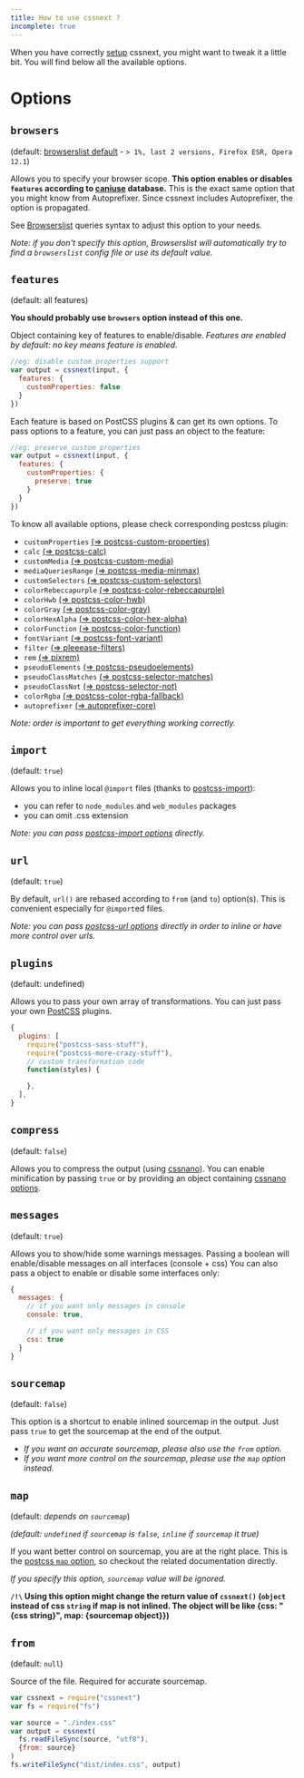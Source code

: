 ```yaml
---
title: How to use cssnext ?
incomplete: true
---
```


When you have correctly [setup](/setup/) cssnext, you might want to tweak it a
little bit. You will find below all the available options.

# Options

## `browsers`

(default: [browserslist default](https://github.com/ai/browserslist#readme) - `> 1%, last 2 versions, Firefox ESR, Opera 12.1`)

Allows you to specify your browser scope.
**This option enables or disables `features` according to [caniuse](http://caniuse.com/) database.**
This is the exact same option that you might know from Autoprefixer.
Since cssnext includes Autoprefixer, the option is propagated.

See [Browserslist](https://github.com/ai/browserslist#queries) queries syntax to adjust this option to your needs.

_Note: if you don't specify this option, Browserslist will automatically try to find a `browserslist`
config file or use its default value._

## `features`

(default: all features)

**You should probably use `browsers` option instead of this one.**

Object containing key of features to enable/disable.
_Features are enabled by default: no key means feature is enabled_.

```js
//eg: disable custom properties support
var output = cssnext(input, {
  features: {
    customProperties: false
  }
})
```

Each feature is based on PostCSS plugins & can get its own options.
To pass options to a feature, you can just pass an object to the feature:

```js
//eg: preserve custom properties
var output = cssnext(input, {
  features: {
    customProperties: {
      preserve: true
    }
  }
})
```

To know all available options, please check corresponding postcss plugin:

- `customProperties` [(=> postcss-custom-properties)](https://www.npmjs.com/package/postcss-custom-properties)
- `calc` [(=> postcss-calc)](https://www.npmjs.com/package/postcss-calc)
- `customMedia` [(=> postcss-custom-media)](https://www.npmjs.com/package/postcss-custom-media)
- `mediaQueriesRange` [(=> postcss-media-minmax)](https://www.npmjs.com/package/postcss-media-minmax)
- `customSelectors` [(=> postcss-custom-selectors)](https://www.npmjs.com/package/postcss-custom-selectors)
- `colorRebeccapurple` [(=> postcss-color-rebeccapurple)](https://www.npmjs.com/package/postcss-color-rebeccapurple)
- `colorHwb` [(=> postcss-color-hwb)](https://www.npmjs.com/package/postcss-color-hwb)
- `colorGray` [(=> postcss-color-gray)](https://www.npmjs.com/package/postcss-color-gray)
- `colorHexAlpha` [(=> postcss-color-hex-alpha)](https://www.npmjs.com/package/postcss-color-hex-alpha)
- `colorFunction` [(=> postcss-color-function)](https://www.npmjs.com/package/postcss-color-function)
- `fontVariant` [(=> postcss-font-variant)](https://www.npmjs.com/package/postcss-font-variant)
- `filter` [(=> pleeease-filters)](https://www.npmjs.com/package/pleeease-filters)
- `rem` [(=> pixrem)](https://www.npmjs.com/package/pixrem)
- `pseudoElements` [(=> postcss-pseudoelements)](https://www.npmjs.com/package/postcss-pseudoelements)
- `pseudoClassMatches` [(=> postcss-selector-matches)](https://www.npmjs.com/package/postcss-selector-matches)
- `pseudoClassNot` [(=> postcss-selector-not)](https://www.npmjs.com/package/postcss-selector-not)
- `colorRgba` [(=> postcss-color-rgba-fallback)](https://www.npmjs.com/package/postcss-color-rgba-fallback)
- `autoprefixer` [(=> autoprefixer-core)](https://www.npmjs.com/package/autoprefixer-core)

_Note: order is important to get everything working correctly._

## `import`

(default: `true`)

Allows you to inline local `@import` files (thanks to [postcss-import](https://github.com/postcss/postcss-import#readme)):

* you can refer to `node_modules` and `web_modules` packages
* you can omit .css extension

_Note: you can pass [postcss-import options](https://github.com/postcss/postcss-import#readme) directly._

## `url`

(default: `true`)

By default, `url()` are rebased according to `from` (and `to`) option(s). This is convenient especially for `@import`ed files.

_Note: you can pass [postcss-url options](https://github.com/postcss/postcss-url#options) directly in order to inline or have more control over urls._

## `plugins`

(default: undefined)

Allows you to pass your own array of transformations. You can just pass your own
[PostCSS](https://github.com/postcss/postcss) plugins.

```js
{
  plugins: [
    require("postcss-sass-stuff"),
    require("postcss-more-crazy-stuff"),
    // custom transformation code
    function(styles) {

    },
  ],
}
```

## `compress`

(default: `false`)

Allows you to compress the output (using [cssnano](https://github.com/ben-eb/cssnano)).
You can enable minification by passing `true` or by providing an object containing [cssnano options](https://github.com/ben-eb/cssnano#options).

## `messages`

(default: `true`)

Allows you to show/hide some warnings messages.
Passing a boolean will enable/disable messages on all interfaces (console + css)
You can also pass a object to enable or disable some interfaces only:


```js
{
  messages: {
    // if you want only messages in console
    console: true,

    // if you want only messages in CSS
    css: true
  }
}
```

## `sourcemap`

(default: `false`)

This option is a shortcut to enable inlined sourcemap in the output.
Just pass `true` to get the sourcemap at the end of the output.

- _If you want an accurate sourcemap, please also use the `from` option._
- _If you want more control on the sourcemap, please use the `map` option instead._

## `map`

(default: _depends on `sourcemap`_)

_(default: `undefined` if `sourcemap` is `false`, `inline` if `sourcemap` it true)_

If you want better control on sourcemap, you are at the right place.
This is the [postcss `map` option](https://github.com/postcss/postcss#source-map-1), so checkout the related documentation directly.

_If you specify this option, `sourcemap` value will be ignored._

**`/!\` Using this option might change the return value of `cssnext()` (`object` instead of css `string` if map is not inlined. The object will be like {css: "{css string}", map: {sourcemap object}})**

## `from`

(default: `null`)

Source of the file. Required for accurate sourcemap.

```js
var cssnext = require("cssnext")
var fs = require("fs")

var source = "./index.css"
var output = cssnext(
  fs.readFileSync(source, "utf8"),
  {from: source}
)
fs.writeFileSync("dist/index.css", output)
```
